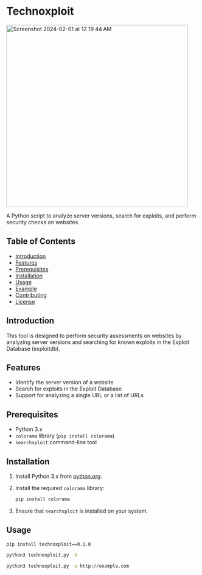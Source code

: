 # Technoxploit

<img width="477" alt="Screenshot 2024-02-01 at 12 19 44 AM" src="https://github.com/sasi123-sk/Technoxploit/assets/81082865/8513816b-5c21-45f7-b0f1-223cb32c6640">

A Python script to analyze server versions, search for exploits, and perform security checks on websites.

## Table of Contents

- [Introduction](#introduction)
- [Features](#features)
- [Prerequisites](#prerequisites)
- [Installation](#installation)
- [Usage](#usage)
- [Example](#example)
- [Contributing](#contributing)
- [License](#license)

## Introduction

This tool is designed to perform security assessments on websites by analyzing server versions and searching for known exploits in the Exploit Database (exploitdb).

## Features

- Identify the server version of a website
- Search for exploits in the Exploit Database
- Support for analyzing a single URL or a list of URLs

## Prerequisites

- Python 3.x
- `colorama` library (`pip install colorama`)
- `searchsploit` command-line tool

## Installation

1. Install Python 3.x from [python.org](https://www.python.org/).
2. Install the required `colorama` library:

    ```bash
    pip install colorama
    ```

3. Ensure that `searchsploit` is installed on your system.

## Usage
```
pip install technoxploit==0.1.0
```
```bash
python3 technoxploit.py -h

python3 technoxploit.py -u http://example.com

